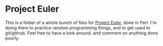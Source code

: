 # Project Euler

This is a folder of a whole bunch of files for [Project Euler](www.projecteuler.net), done in Perl. I'm doing them to practice random programming things, and to get used to git/github. Feel free to have a look around, and comment on anything done poorly.